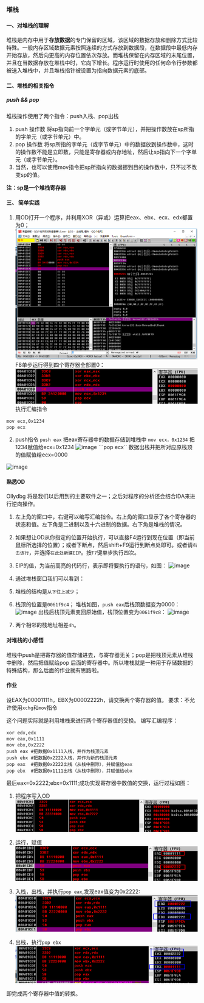 ### 堆栈
#### 一、对堆栈的理解
堆栈是内存中用于**存放数据**的专门保留的区域，该区域的数据存放和删除方式比较特殊。一般内存区域数据元素按照连续的方式存放到数据段，在数据段中最低内存开始存放，然后向更高的内存位置依次存放。而堆栈保留在内存区域的末尾位置，并且在当数据存放在堆栈中时，它向下增长。程序运行时使用的任何命令行参数都被送入堆栈中，并且堆栈指针被设置为指向数据元素的底部。
#### 二、堆栈的相关指令
##### push && pop
 堆栈操作使用了两个指令：push入栈、pop出栈
1. push 操作数
将sp指向前一个字单元（或字节单元），并把操作数放在sp所指的字单元（或字节单元）中。
2. pop 操作数
将sp所指的字单元（或字节单元）中的数据放到操作数中，这时的操作数不能是立即数，只能是寄存器或内存地址，然后让sp指向下一个字单元（或字节单元）。
3. 当然，也可以使用mov指令把sp所指向的数据挪到目的操作数中，只不过不改变sp的值。

**注：sp是一个堆栈寄存器**

#### 三、 简单实践
1. 用OD打开一个程序，并利用XOR（异或）运算把eax、ebx、ecx、edx都置为0；
![image](image/微信截图_20171128203736.png)
F8单步运行得到四个寄存器全部置0：
![image](image/微信截图_20171128211231.png)
执行汇编指令 
```push eax
mov ecx,0x1234
pop ecx
```

2. push指令
```push eax```
把eax寄存器中的数据存储到堆栈中
```mov ecx，0x1234```
把1234赋值给ecx=0x1234
![image](image/微信截图_20171128211314.png)
```pop ecx``
数据出栈并把所对应原栈顶的值赋值给ecx=0000

![image](image/微信截图_20171128211337.png)


#### 熟悉OD
Ollydbg 将是我们以后用到的主要软件之一；之后对程序的分析还会结合IDA来进行逆向操作。

1. 左上角的窗口中，右键可以编写汇编指令。右上角的窗口显示了各个寄存器的状态和值。左下角是二进制以及十六进制的数据。右下角是堆栈的情况。

2. 如果想让OD从你指定的位置开始执行，可以直接F4运行到现在位置（即当前鼠标所选择的位置）；或者下断点，然后shift+F9运行到断点处即可。或者请`右击该行`，并选择`在此处新建EIP`。按`F7`键单步执行四次。

3. EIP的值，为当前高亮的代码行，表示即将要执行的语句，如图：
![image](image/微信截图_20171128220559.png)

4. 通过堆栈窗口我们可以看到：
 1. 堆栈的结构是`从下往上减少`；
 2. 栈顶的位置是`0061f9c4`；
堆栈如图，`push eax`后栈顶数据变为0000：
![image](image/微信截图_20171128220936.png)
出栈后栈顶元素变回原始值，栈顶位置变为`0061f9c8`：
![image](image/微信截图_20171128221003.png)
 3. 两个相邻的栈地址相差`4h`。

#### 对堆栈的小感悟
堆栈中push是把寄存器的值存储进去，与寄存器无关；pop是把栈顶元素从堆栈中删除，然后把值赋给pop 后面的寄存器中。所以堆栈就是一种用于存储数据的特殊结构，那么后面的作业就有思路啦。

#### 作业
设EAX为00001111h，EBX为00002222h，请交换两个寄存器的值。 要求：不允许使用`xchg`和`mov`指令

这个问题实际就是利用堆栈来进行两个寄存器值的交换。
编写汇编程序：
```xor ecx,ecx
xor edx,edx
mov eax,0x1111
mov ebx,0x2222
push eax #把数据0x1111入栈，并作为栈顶元素
push ebx #把数据0x2222入栈，并作为新的栈顶元素
pop eax  #把数据0x2222出栈（从栈中删除），并赋值给eax
pop ebx  #把数据0x1111出栈（从栈中删除），并赋值给ebx
```
最后eax=0x2222;ebx=0x1111;成功实现寄存器中数值的交换，运行过程如图：
1. 把程序写入OD
![image](image/微信截图_20171128211710.png)

2. 运行，赋值
![image](image/微信截图_20171128211741.png)

3. 入栈，出栈，并执行`pop eax`,发现eax值变为0x2222:
![image](image/微信截图_20171128211831.png)

4. 出栈，执行`pop ebx`
![image](image/微信截图_20171128211854.png)

即完成两个寄存器中值的转换。


